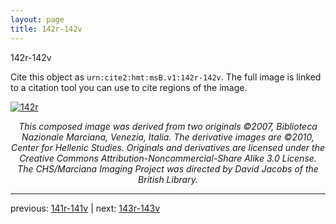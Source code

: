 ```yaml
---
layout: page
title: 142r-142v
---
```


142r-142v

Cite this object as `urn:cite2:hmt:msB.v1:142r-142v`. The full image is linked to a citation tool you can use to cite regions of the image.

[![142r](http://www.homermultitext.org/iipsrv?IIIF=/project/homer/pyramidal/deepzoom/hmt/vbbifolio/v1/vb_141v_142r.tif/full/800,/0/default.jpg)](http://www.homermultitext.org/ict2/?urn=urn:cite2:hmt:vbbifolio.v1:vb_141v_142r) 

<p style="text-align: center; font-style: italic;">This composed image was derived from two originals ©2007, Biblioteca Nazionale Marciana, Venezia, Italia. The derivative images are ©2010, Center for Hellenic Studies. Originals and derivatives are licensed under the Creative Commons Attribution-Noncommercial-Share Alike 3.0 License. The CHS/Marciana Imaging Project was directed by David Jacobs of the British Library.</p>

---

previous: [141r-141v](../141r-141v/) | next: [143r-143v](../143r-143v/)